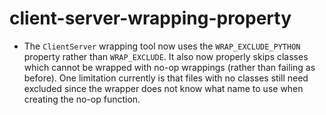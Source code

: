 # client-server-wrapping-property


* The `ClientServer` wrapping tool now uses the `WRAP_EXCLUDE_PYTHON` property
  rather than `WRAP_EXCLUDE`. It also now properly skips classes which cannot
  be wrapped with no-op wrappings (rather than failing as before). One
  limitation currently is that files with no classes still need excluded since
  the wrapper does not know what name to use when creating the no-op function.
